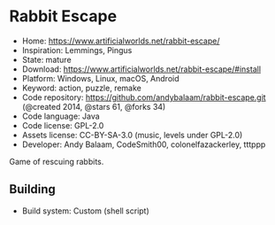 # Rabbit Escape

- Home: https://www.artificialworlds.net/rabbit-escape/
- Inspiration: Lemmings, Pingus
- State: mature
- Download: https://www.artificialworlds.net/rabbit-escape/#install
- Platform: Windows, Linux, macOS, Android
- Keyword: action, puzzle, remake
- Code repository: https://github.com/andybalaam/rabbit-escape.git (@created 2014, @stars 61, @forks 34)
- Code language: Java
- Code license: GPL-2.0
- Assets license: CC-BY-SA-3.0 (music, levels under GPL-2.0)
- Developer: Andy Balaam, CodeSmith00, colonelfazackerley, tttppp

Game of rescuing rabbits.

## Building

- Build system: Custom (shell script)
